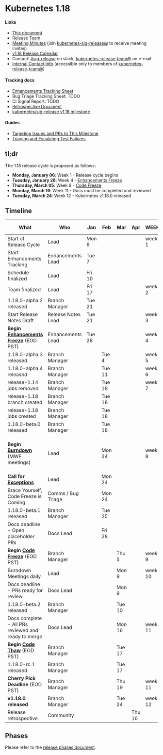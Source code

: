 # Kubernetes 1.18


#### Links

* [This document](https://git.k8s.io/sig-release/releases/release-1.18/README.md)
* [Release Team](https://git.k8s.io/sig-release/releases/release-1.18/release_team.md)
* [Meeting Minutes](http://bit.ly/k8s118-releasemtg) (join [kubernetes-sig-release@] to receive meeting invites)
* [v1.18 Release Calendar][k8s118-calendar]
* Contact: [#sig-release] on slack, [kubernetes-release-team@] on e-mail
* [Internal Contact Info][Internal Contact Info] (accessible only to members of [kubernetes-release-team@])

#### Tracking docs

* [Enhancements Tracking Sheet](http://bit.ly/k8s-1-18-enhancements)
* Bug Triage Tracking Sheet: TODO
* CI Signal Report: TODO
* [Retrospective Document][Retrospective Document]
* [kubernetes/sig-release v1.18 milestone](https://github.com/kubernetes/kubernetes/milestone/44)

#### Guides

* [Targeting Issues and PRs to This Milestone](https://git.k8s.io/community/contributors/devel/sig-release/release.md)
* [Triaging and Escalating Test Failures](https://git.k8s.io/community/contributors/devel/sig-testing/testing.md#troubleshooting-a-failure)

## tl;dr

The 1.18 release cycle is proposed as follows:

- **Monday, January 06**: Week 1 - Release cycle begins
- **Tuesday, January 28**: Week 4 - [Enhancements Freeze]
- **Thursday, March 05**: Week 9 - [Code Freeze]
- **Monday, March 16**: Week 11 - Docs must be completed and reviewed
- **Tuesday, March 24**: Week 12 - Kubernetes v1.18.0 released


## Timeline


| **What** | **Who** | **Jan** | **Feb** | **Mar** | **Apr** | **WEEK** | **CI SIGNAL** |
| --- | --- | --- | --- | --- | --- | --- | --- |
| Start of Release Cycle | Lead | Mon 6 | | | | week 1 | [master-blocking] |
| Start Enhancements Tracking | Enhancements Lead | Tue 7 | | | | | |
| Schedule finalized | Lead | Fri 10 | | | | | |
| Team finalized | Lead | Fri 17 | | | | week 2 | |
| 1.18.0-alpha.2 released | Branch Manager | Tue 21 | | | | | |
| Start Release Notes Draft | Release Notes Lead | Tue 21 | | | | week 3 | |
| **Begin [Enhancements Freeze]** (EOD PST) | Enhancements Lead | Tue 28 | | | | week 4 | [master-blocking], [master-informing] |
| 1.18.0-alpha.3 released | Branch Manager | | Tue 4 | | | week 5 | |
| 1.18.0-alpha.4 released | Branch Manager | | Tue 11 | | | week 6 | |
| release-1.14 jobs removed | Branch Manager | | Tue 18 | | | week 7 | |
| release-1.18 branch created | Branch Manager | | Tue 18 | | | | |
| release-1.18 jobs created | Branch Manager | | Tue 18 | | | | |
| 1.18.0-beta.0 released | Branch Manager | | Tue 18 | | | | |
| **Begin [Burndown]** (MWF meetings) | Lead | | Mon 24 | | | week 8 | [1.18-blocking], [master-blocking], [master-informing] |
| **Call for [Exceptions][Exception]** | Lead | | Mon 24 | | | | |
| Brace Yourself, Code Freeze is Coming | Comms / Bug Triage | | Mon 24 | | | | |
| 1.18.0-beta.1 released | Branch Manager | | Tue 25 | | | | |
| Docs deadline - Open placeholder PRs | Docs Lead | | Fri 28 | | | | |
| **Begin [Code Freeze]** (EOD PST) | Branch Manager | | | Thu 5 | | week 9 | |
| Burndown Meetings daily| Lead | | | Mon 9 | | week 10 | |
| Docs deadline - PRs ready for review | Docs Lead | | | Mon 9 | | | |
| 1.18.0-beta.2 released | Branch Manager | | | Tue 10 | | | |
| Docs complete - All PRs reviewed and ready to merge | Docs Lead | | | Mon 16 | | week 11 | |
| **Begin [Code Thaw]** (EOD PST) | Branch Manager | | | Tue 17 | | | [1.18-blocking] |
| 1.18.0-rc.1 released | Branch Manager | | | Tue 17 | | | |
| **Cherry Pick Deadline** (EOD PST) | Branch Manager | | | Thu 19 | | week 11 | |
| **v1.18.0 released** | Branch Manager | | | Tue 24 | | week 12 | |
| Release retrospective | Community | | | | Thu 16 | | | | |

## Phases

Please refer to the [release phases document](../release_phases.md).

[k8s118-calendar]: https://bit.ly/k8s-release-cal
[Internal Contact Info]: http://bit.ly/k8s118-contacts
[Retrospective Document]: http://bit.ly/k8s118-retro

[release phases document]: ../release_phases.md

[Enhancements Freeze]: ../release_phases.md#enhancements-freeze
[Burndown]: ../release_phases.md#burndown
[Code Freeze]: ../release_phases.md#code-freeze
[Exception]: ../release_phases.md#exceptions
[Code Thaw]: ../release_phases.md#code-thaw

[master-blocking]: https://testgrid.k8s.io/sig-release-master-blocking#Summary
[master-informing]: https://testgrid.k8s.io/sig-release-master-informing#Summary
[1.18-blocking]: https://testgrid.k8s.io/sig-release-1.18-blocking#Summary

[kubernetes-release-team@]: https://groups.google.com/forum/#!forum/kubernetes-release-team
[kubernetes-sig-release@]: https://groups.google.com/forum/#!forum/kubernetes-sig-release
[#sig-release]: https://kubernetes.slack.com/messages/sig-release/

